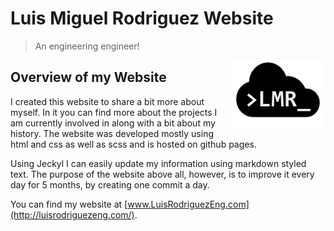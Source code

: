 # **Luis Miguel Rodriguez Website**
> An engineering engineer!
<img align="right" src=https://raw.githubusercontent.com/lrodri29/LuisWeb/gh-p/LuisLogo4.png>

## **Overview of my Website**
I created this website to share a bit more about myself. In it you can find more about the projects I am currently involved in along with a bit about my history. The website was developed mostly using html and css as well as scss and is hosted on github pages.

Using Jeckyl I can easily update my information using markdown styled text. The purpose of the website above all, however, is to improve it every day for 5 months, by creating one commit a day. 

You can find my website at [www.LuisRodriguezEng.com](http://luisrodriguezeng.com/).
